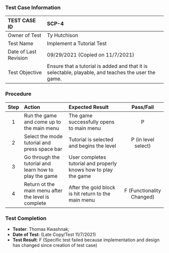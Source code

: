 ### Test Case Information

| TEST CASE ID | SCP-4 |
| :--- | :--- |
| Owner of Test | Ty Hutchison |
| Test Name | Implement a Tutorial Test |
| Date of Last Revision | 09/29/2021 (Copied on 11/7/2021) |
| Test Objective | Ensure that a tutorial is added and that it is selectable, playable, and teaches the user the game.  |

### Procedure

|Step | Action | Expected Result | Pass/Fail     |
|:---:| :---        |    :----  | :---: |
|1| Run the game and come up to the main menu | The game successfully opens to main menu |P|
|2|Select the mode tutorial and press space bar|Tutorial is selected and begins the level|P (in level select)|
|3|Go through the tutorial and learn how to play the game|User completes tutorial and properly knows how to play the game||
|4|Return ot the main menu after the level is complete|After the gold block is hit return to the main menu|F (Functionality Changed)|

### Test Completion

- **Tester**: Thomas Kwashnak;
- **Date of Test**: (Late Copy/Test 11/7/2021)
- **Test Result**: F (Specific test failed because implementation and design has changed since creation of test case)